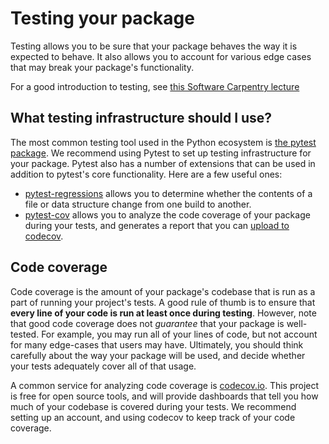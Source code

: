 # Testing your package

Testing allows you to be sure that your package behaves the way it is expected
to behave. It also allows you to account for various edge cases that may break
your package's functionality.

For a good introduction to testing, see
[this Software Carpentry lecture](https://swcarpentry.github.io/python-novice-inflammation/10-defensive/index.html)

## What testing infrastructure should I use?

The most common testing tool used in the Python ecosystem is
[the pytest package](https://docs.pytest.org/en/latest/). We recommend using
Pytest to set up testing infrastructure for your package. Pytest also has
a number of extensions that can be used in addition to pytest's core functionality.
Here are a few useful ones:

* [pytest-regressions](https://pypi.org/project/pytest-regressions/) allows you to
  determine whether the contents of a file or data structure change from one build
  to another.
* [pytest-cov](https://pytest-cov.readthedocs.io/en/latest/) allows you to analyze
  the code coverage of your package during your tests, and generates a report that you
  can [upload to codecov](https://codecov.io/).

## Code coverage

Code coverage is the amount of your package's codebase that is run as a part of
running your project's tests. A good rule of thumb is to ensure that **every line of
your code is run at least once during testing**. However, note that good code coverage
does not *guarantee* that your package is well-tested. For example, you may run all of
your lines of code, but not account for many edge-cases that users may have. Ultimately,
you should think carefully about the way your package will be used, and decide whether
your tests adequately cover all of that usage.

A common service for analyzing code coverage is [codecov.io](https://codecov.io/). This
project is free for open source tools, and will provide dashboards that tell you how
much of your codebase is covered during your tests. We recommend setting up an account,
and using codecov to keep track of your code coverage.
